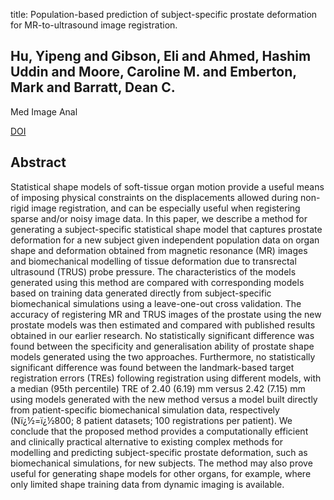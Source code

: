 title: Population-based prediction of subject-specific prostate deformation for MR-to-ultrasound image registration.

## Hu, Yipeng and Gibson, Eli and Ahmed, Hashim Uddin and Moore, Caroline M. and Emberton, Mark and Barratt, Dean C.
Med Image Anal

<a href="https://doi.org/10.1016/j.media.2015.10.006">DOI</a>

## Abstract
Statistical shape models of soft-tissue organ motion provide a useful means of imposing physical constraints on the displacements allowed during non-rigid image registration, and can be especially useful when registering sparse and/or noisy image data. In this paper, we describe a method for generating a subject-specific statistical shape model that captures prostate deformation for a new subject given independent population data on organ shape and deformation obtained from magnetic resonance (MR) images and biomechanical modelling of tissue deformation due to transrectal ultrasound (TRUS) probe pressure. The characteristics of the models generated using this method are compared with corresponding models based on training data generated directly from subject-specific biomechanical simulations using a leave-one-out cross validation. The accuracy of registering MR and TRUS images of the prostate using the new prostate models was then estimated and compared with published results obtained in our earlier research. No statistically significant difference was found between the specificity and generalisation ability of prostate shape models generated using the two approaches. Furthermore, no statistically significant difference was found between the landmark-based target registration errors (TREs) following registration using different models, with a median (95th percentile) TRE of 2.40 (6.19) mm versus 2.42 (7.15) mm using models generated with the new method versus a model built directly from patient-specific biomechanical simulation data, respectively (Nï¿½=ï¿½800; 8 patient datasets; 100 registrations per patient). We conclude that the proposed method provides a computationally efficient and clinically practical alternative to existing complex methods for modelling and predicting subject-specific prostate deformation, such as biomechanical simulations, for new subjects. The method may also prove useful for generating shape models for other organs, for example, where only limited shape training data from dynamic imaging is available.

